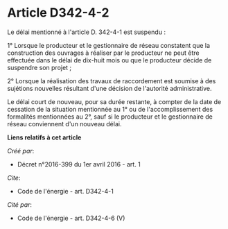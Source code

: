 # Article D342-4-2

Le délai mentionné à l'article D. 342-4-1 est suspendu : 

1° Lorsque le producteur et le gestionnaire de réseau constatent que la construction des ouvrages à réaliser par le
producteur ne peut être effectuée dans le délai de dix-huit mois ou que le producteur décide de suspendre son projet ; 

2° Lorsque la réalisation des travaux de raccordement est soumise à des sujétions nouvelles résultant d'une décision de
l'autorité administrative. 

Le délai court de nouveau, pour sa durée restante, à compter de la date de cessation de la situation mentionnée au 1° ou de
l'accomplissement des formalités mentionnées au 2°, sauf si le producteur et le gestionnaire de réseau conviennent d'un
nouveau délai.

**Liens relatifs à cet article**

_Créé par_:

  - Décret n°2016-399 du 1er avril 2016 - art. 1

_Cite_:

  - Code de l'énergie - art. D342-4-1

_Cité par_:

  - Code de l'énergie - art. D342-4-6 (V)
